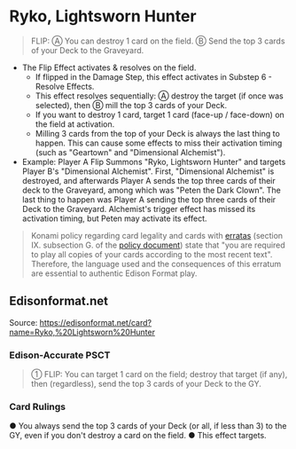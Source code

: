 # Ryko, Lightsworn Hunter

> FLIP: Ⓐ You can destroy 1 card on the field. Ⓑ Send the top 3 cards of your Deck to the Graveyard.

*   The Flip Effect activates & resolves on the field.
    *   If flipped in the Damage Step, this effect activates in Substep 6 - Resolve Effects.
    *   This effect resolves sequentially: Ⓐ destroy the target (if once was selected), then Ⓑ mill the top 3 cards of your Deck.
    *   If you want to destroy 1 card, target 1 card (face-up / face-down) on the field at activation.
    *   Milling 3 cards from the top of your Deck is always the last thing to happen. This can cause some effects to miss their activation timing (such as "Geartown" and "Dimensional Alchemist").
*   Example: Player A Flip Summons "Ryko, Lightsworn Hunter" and targets Player B's "Dimensional Alchemist". First, "Dimensional Alchemist" is destroyed, and afterwards Player A sends the top three cards of their deck to the Graveyard, among which was "Peten the Dark Clown". The last thing to happen was Player A sending the top three cards of their Deck to the Graveyard. Alchemist's trigger effect has missed its activation timing, but Peten may activate its effect.

> Konami policy regarding card legality and cards with [erratas](https://yugipedia.com/wiki/Errata) (section IX. subsection G. of the [policy document](https://img.yugioh-card.com/en/gameplay/penalty_guide/YGOTCG_Policy_v_2_1.pdf)) state that "you are required to play all copies of your cards according to the most recent text". Therefore, the language used and the consequences of this erratum are essential to authentic Edison Format play.

## Edisonformat.net

Source: https://edisonformat.net/card?name=Ryko,%20Lightsworn%20Hunter

### Edison-Accurate PSCT

> ① FLIP: You can target 1 card on the field; destroy that target (if any), then (regardless), send the top 3 cards of your Deck to the GY.

### Card Rulings

● You always send the top 3 cards of your Deck (or all, if less than 3) to the GY, even if you don't destroy a card on the field.
● This effect targets.
            